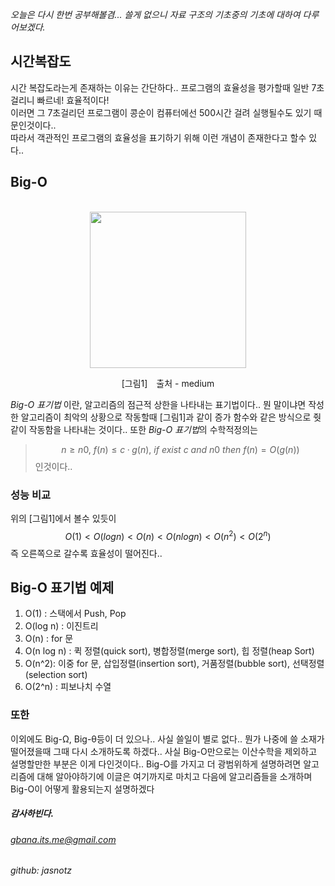 [category]: <> (일반, 컴공)
[date]: <> (2022/06/07)
[title]: <> ([CS] 시간복잡도 Big-O 표기법)

_오늘은 다시 한번 공부해볼겸... 쓸게 없으니 자료 구조의 기초중의 기초에 대하여 다루어보겠다._


## 시간복잡도
시간 복잡도라는게 존재하는 이유는 간단하다.. 프로그램의 효율성을 평가할때 일반 7초 걸리니 빠르네! 효율적이다!\
이러면 그 7초걸리던 프로그램이 콩순이 컴퓨터에선 500시간 걸려 실행될수도 있기 때문인것이다..\
따라서 객관적인 프로그램의 효율성을 표기하기 위해 이런 개념이 존재한다고 할수 있다..


## Big-O
<center>
<br>
    <img src="https://miro.medium.com/v2/resize:fit:1358/1*dWet_YU-5072Kcko7LzsuQ.jpeg" height="250">
    <p> [그림1]　출처 - medium</p>
</center>


*Big-O 표기법* 이란, 알고리즘의 점근적 상한을 나타내는 표기법이다.. 뭔 말이냐면 작성한 알고리즘이 최악의 상황으로 작동할때 [그림1]과 같이 증가 함수와 같은 방식으로 줫같이 작동함을 나타내는 것이다.. 또한 *Big-O 표기법*의 수학적정의는

>$$n ≥ n0,\ f(n)  ≤   c · g(n),\ if\ exist\ c\ and\ n0\ then\  f(n) = O(g(n))$$
인것이다..

### 성능 비교
위의 [그림1]에서 볼수 있듯이 $$ O(1) < O(log n) < O(n) < O(n log n) < O(n^2) < O(2^n) $$ 
즉 오른쪽으로 갈수록 효율성이 떨어진다..

## Big-O 표기법 예제
1. O(1) : 스택에서 Push, Pop 
2. O(log n) : 이진트리 
3. O(n) : for 문 
4. O(n log n) : 퀵 정렬(quick sort), 병합정렬(merge sort), 힙 정렬(heap Sort)
5. O(n^2): 이중 for 문, 삽입정렬(insertion sort), 거품정렬(bubble sort), 선택정렬(selection sort)
6. O(2^n) : 피보나치 수열

### 또한
이외에도 Big-Ω, Big-θ등이 더 있으나.. 사실 쓸일이 별로 없다.. 뭔가 나중에 쓸 소재가 떨어졌을때 그때 다시 소개하도록 하겠다.. 사실 Big-O만으로는 이산수학을 제외하고 설명할만한 부분은 이게 다인것이다.. Big-O를 가지고 더 광범위하게 설명하려면 알고리즘에 대해 알아야하기에 이글은 여기까지로 마치고 다음에 알고리즘들을 소개하며 Big-O이 어떻게 활용되는지 설명하겠다

##### 감사하빈다.

###### gbana.its.me@gmail.com
###### github: jasnotz